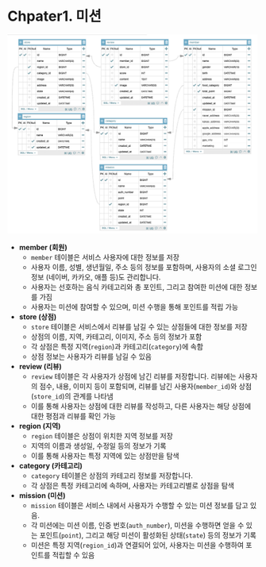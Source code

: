 # Chpater1. 미션

![ERD](./image/image3.png)

- **member (회원)**
    - `member` 테이블은 서비스 사용자에 대한 정보를 저장
    - 사용자 이름, 성별, 생년월일, 주소 등의 정보를 포함하며, 사용자의 소셜 로그인 정보 (네이버, 카카오, 애플 등)도 관리합니다.
    - 사용자는 선호하는 음식 카테고리와 총 포인트, 그리고 참여한 미션에 대한 정보를 가짐
    - 사용자는 미션에 참여할 수 있으며, 미션 수행을 통해 포인트를 적립 가능
- **store (상점)**
    - `store` 테이블은 서비스에서 리뷰를 남길 수 있는 상점들에 대한 정보를 저장
    - 상점의 이름, 지역, 카테고리, 이미지, 주소 등의 정보가 포함
    - 각 상점은 특정 지역(`region`)과 카테고리(`category`)에 속함
    - 상점 정보는 사용자가 리뷰를 남길 수 있음
- **review (리뷰)**
    - `review` 테이블은 각 사용자가 상점에 남긴 리뷰를 저장합니다. 리뷰에는 사용자의 점수, 내용, 이미지 등이 포함되며, 리뷰를 남긴 사용자(`member_id`)와 상점(`store_id`)의 관계를 나타냄
    - 이를 통해 사용자는 상점에 대한 리뷰를 작성하고, 다른 사용자는 해당 상점에 대한 평점과 리뷰를 확인 가능
- **region (지역)**
    - `region` 테이블은 상점이 위치한 지역 정보를 저장
    - 지역의 이름과 생성일, 수정일 등의 정보가 기록
    - 이를 통해 사용자는 특정 지역에 있는 상점만을 탐색
- **category (카테고리)**
    - `category` 테이블은 상점의 카테고리 정보를 저장합니다.
    - 각 상점은 특정 카테고리에 속하며, 사용자는 카테고리별로 상점을 탐색
- **mission (미션)**
    - `mission` 테이블은 서비스 내에서 사용자가 수행할 수 있는 미션 정보를 담고 있음.
    - 각 미션에는 미션 이름, 인증 번호(`auth_number`), 미션을 수행하면 얻을 수 있는 포인트(`point`), 그리고 해당 미션이 활성화된 상태(`state`) 등의 정보가 기록
    - 미션은 특정 지역(`region_id`)과 연결되어 있어, 사용자는 미션을 수행하여 포인트를 적립할 수 있음